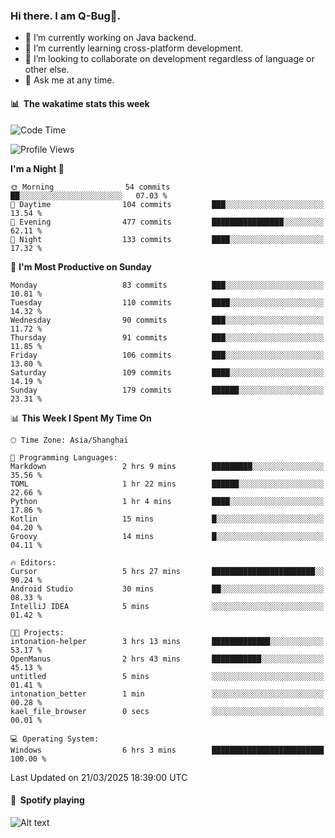 ### Hi there. I am Q-Bug🐞.

- 🔭 I’m currently working on Java backend.
- 🌱 I’m currently learning cross-platform development.
- 👯 I’m looking to collaborate on development regardless of language or other else.
- 💬 Ask me at any time.

#### 📊 &nbsp;**The wakatime stats this week**  
<!--START_SECTION:waka-->
![Code Time](http://img.shields.io/badge/Code%20Time-297%20hrs%2057%20mins-blue)

![Profile Views](http://img.shields.io/badge/Profile%20Views-0-blue)

**I'm a Night 🦉** 

```text
🌞 Morning                54 commits          ██░░░░░░░░░░░░░░░░░░░░░░░   07.03 % 
🌆 Daytime                104 commits         ███░░░░░░░░░░░░░░░░░░░░░░   13.54 % 
🌃 Evening                477 commits         ████████████████░░░░░░░░░   62.11 % 
🌙 Night                  133 commits         ████░░░░░░░░░░░░░░░░░░░░░   17.32 % 
```
📅 **I'm Most Productive on Sunday** 

```text
Monday                   83 commits          ███░░░░░░░░░░░░░░░░░░░░░░   10.81 % 
Tuesday                  110 commits         ████░░░░░░░░░░░░░░░░░░░░░   14.32 % 
Wednesday                90 commits          ███░░░░░░░░░░░░░░░░░░░░░░   11.72 % 
Thursday                 91 commits          ███░░░░░░░░░░░░░░░░░░░░░░   11.85 % 
Friday                   106 commits         ███░░░░░░░░░░░░░░░░░░░░░░   13.80 % 
Saturday                 109 commits         ████░░░░░░░░░░░░░░░░░░░░░   14.19 % 
Sunday                   179 commits         ██████░░░░░░░░░░░░░░░░░░░   23.31 % 
```


📊 **This Week I Spent My Time On** 

```text
🕑︎ Time Zone: Asia/Shanghai

💬 Programming Languages: 
Markdown                 2 hrs 9 mins        █████████░░░░░░░░░░░░░░░░   35.56 % 
TOML                     1 hr 22 mins        ██████░░░░░░░░░░░░░░░░░░░   22.66 % 
Python                   1 hr 4 mins         ████░░░░░░░░░░░░░░░░░░░░░   17.86 % 
Kotlin                   15 mins             █░░░░░░░░░░░░░░░░░░░░░░░░   04.20 % 
Groovy                   14 mins             █░░░░░░░░░░░░░░░░░░░░░░░░   04.11 % 

🔥 Editors: 
Cursor                   5 hrs 27 mins       ███████████████████████░░   90.24 % 
Android Studio           30 mins             ██░░░░░░░░░░░░░░░░░░░░░░░   08.33 % 
IntelliJ IDEA            5 mins              ░░░░░░░░░░░░░░░░░░░░░░░░░   01.42 % 

🐱‍💻 Projects: 
intonation-helper        3 hrs 13 mins       █████████████░░░░░░░░░░░░   53.17 % 
OpenManus                2 hrs 43 mins       ███████████░░░░░░░░░░░░░░   45.13 % 
untitled                 5 mins              ░░░░░░░░░░░░░░░░░░░░░░░░░   01.41 % 
intonation_better        1 min               ░░░░░░░░░░░░░░░░░░░░░░░░░   00.28 % 
kael_file_browser        0 secs              ░░░░░░░░░░░░░░░░░░░░░░░░░   00.01 % 

💻 Operating System: 
Windows                  6 hrs 3 mins        █████████████████████████   100.00 % 
```


 Last Updated on 21/03/2025 18:39:00 UTC
<!--END_SECTION:waka-->

#### 🎵 &nbsp;**Spotify playing**  
![Alt text](https://spotify-recently-played-readme.vercel.app/api?user=e5y1o4x7kdt9kf2blu4wvmb4s&unique={true|1|on|yes})
